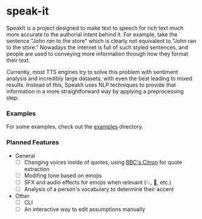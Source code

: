 # speak-it

SpeakIt is a project designed to make text to speech for rich text much more accurate to the authorial intent behind it.
For example, take the sentence "John *ran* to the store" which is clearly not equivalent to "John ran to the store."
Nowadays the internet is full of such styled sentences, and people are used to conveying more information through how they format their text.

Currently, most TTS engines try to solve this problem with sentiment analysis and incredibly large datasets, with even the best leading to mixed results. Instead of this, SpeakIt uses NLP techniques to provide that information in a more straightforward way by applying a preprocessing step.

### Examples
 
For some examples, check out the [examples](./examples/) directory.

### Planned Features
- General
	- [ ] Changing voices inside of quotes, using [BBC's Citron](https://github.com/bbc/citron) for quote extraction
	- [ ] Modifing tone based on emojis
	- [ ] SFX and audio effects for emojis when relevant (💥, 📢, etc.)
	- [ ] Analysis of a person's vocabulary to determine their accent 
- Other
	- [ ] CLI 
	- [ ] An interactive way to edit assumptions manually 

